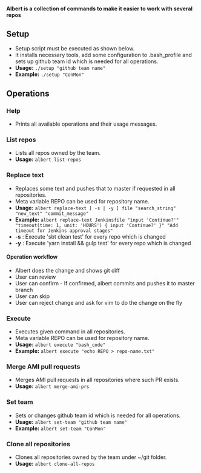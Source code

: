 #### Albert is a collection of commands to make it easier to work with several repos

## Setup
- Setup script must be executed as shown below.
- It installs necessary tools, add some configuration to .bash_profile and sets up github team id which is needed for all operations.
- **Usage:** ```./setup "github team name"```
- **Example:** ```./setup "ConMon"```

## Operations
### Help
- Prints all available operations and their usage messages.

### List repos
- Lists all repos owned by the team.
- **Usage:** ```albert list-repos```

### Replace text
- Replaces some text and pushes that to master if requested in all repositories. 
- Meta variable REPO can be used for repository name.
- **Usage:** ```albert replace-text [ -s | -y ] file "search_string" "new_text" "commit_message"```
- **Example:** ```albert replace-text Jenkinsfile "input 'Continue?'" "timeout(time: 1, unit: 'HOURS') { input 'Continue?' }" "Add timeout for Jenkins approval stages"```
- **-s** : Execute 'sbt clean test' for every repo which is changed
- **-y** : Execute 'yarn install && gulp test' for every repo which is changed
#### Operation workflow
- Albert does the change and shows git diff
- User can review
- User can confirm - If confirmed, albert commits and pushes it to master branch
- User can skip
- User can reject change and ask for vim to do the change on the fly

### Execute
- Executes given command in all repositories. 
- Meta variable REPO can be used for repository name.
- **Usage:** ```albert execute "bash_code"```
- **Example:** ```albert execute "echo REPO > repo-name.txt"```

### Merge AMI pull requests
- Merges AMI pull requests in all repositories where such PR exists.
- **Usage:** ```albert merge-ami-prs```

### Set team
- Sets or changes github team id which is needed for all operations.
- **Usage:** ```albert set-team "github team name"```
- **Example:** ```albert set-team "ConMon"```


### Clone all repositories
- Clones all repositories owned by the team under ~/git folder.
- **Usage:** ```albert clone-all-repos```

